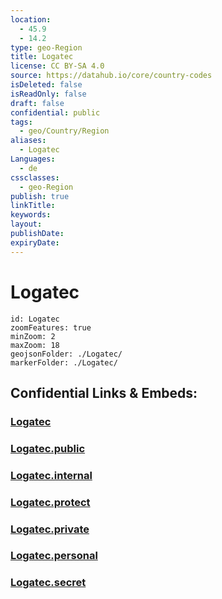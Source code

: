 ```yaml
---
location:
  - 45.9
  - 14.2
type: geo-Region
title: Logatec
license: CC BY-SA 4.0
source: https://datahub.io/core/country-codes
isDeleted: false
isReadOnly: false
draft: false
confidential: public
tags:
  - geo/Country/Region
aliases:
  - Logatec
Languages:
  - de
cssclasses:
  - geo-Region
publish: true
linkTitle:
keywords:
layout:
publishDate:
expiryDate:
---
```


# Logatec

```leaflet
id: Logatec
zoomFeatures: true 
minZoom: 2 
maxZoom: 18
geojsonFolder: ./Logatec/
markerFolder: ./Logatec/
```


## Confidential Links & Embeds: 

### [Logatec](/_Standards/Earth/Continent/Europe/Europe~Central/Slovenia/Regions~Slovenia/Osrednje_slovenska/counties~Osrednjeslovenska/Logatec.md) 

### [Logatec.public](/_public/Earth/Continent/Europe/Europe~Central/Slovenia/Regions~Slovenia/Osrednje_slovenska/counties~Osrednjeslovenska/Logatec.public.md) 

### [Logatec.internal](/_internal/Earth/Continent/Europe/Europe~Central/Slovenia/Regions~Slovenia/Osrednje_slovenska/counties~Osrednjeslovenska/Logatec.internal.md) 

### [Logatec.protect](/_protect/Earth/Continent/Europe/Europe~Central/Slovenia/Regions~Slovenia/Osrednje_slovenska/counties~Osrednjeslovenska/Logatec.protect.md) 

### [Logatec.private](/_private/Earth/Continent/Europe/Europe~Central/Slovenia/Regions~Slovenia/Osrednje_slovenska/counties~Osrednjeslovenska/Logatec.private.md) 

### [Logatec.personal](/_personal/Earth/Continent/Europe/Europe~Central/Slovenia/Regions~Slovenia/Osrednje_slovenska/counties~Osrednjeslovenska/Logatec.personal.md) 

### [Logatec.secret](/_secret/Earth/Continent/Europe/Europe~Central/Slovenia/Regions~Slovenia/Osrednje_slovenska/counties~Osrednjeslovenska/Logatec.secret.md)

